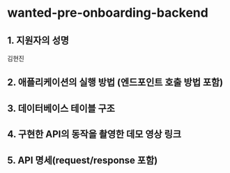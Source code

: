 # wanted-pre-onboarding-backend


## 1. 지원자의 성명
김현진


## 2. 애플리케이션의 실행 방법 (엔드포인트 호출 방법 포함)



## 3. 데이터베이스 테이블 구조



## 4. 구현한 API의 동작을 촬영한 데모 영상 링크



## 5. API 명세(request/response 포함)


